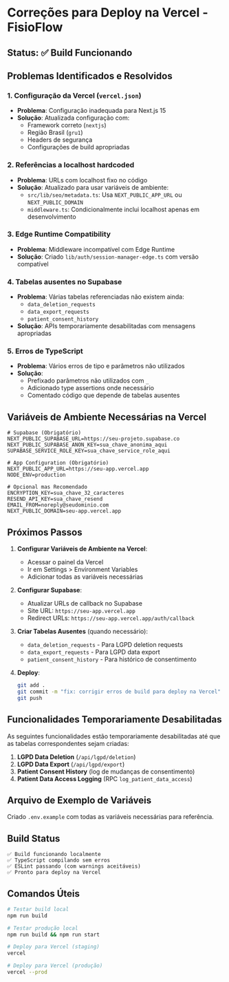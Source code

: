 # Correções para Deploy na Vercel - FisioFlow

## Status: ✅ Build Funcionando

## Problemas Identificados e Resolvidos

### 1. Configuração da Vercel (`vercel.json`)
- **Problema**: Configuração inadequada para Next.js 15
- **Solução**: Atualizada configuração com:
  - Framework correto (`nextjs`)
  - Região Brasil (`gru1`)
  - Headers de segurança
  - Configurações de build apropriadas

### 2. Referências a localhost hardcoded
- **Problema**: URLs com localhost fixo no código
- **Solução**: Atualizado para usar variáveis de ambiente:
  - `src/lib/seo/metadata.ts`: Usa `NEXT_PUBLIC_APP_URL` ou `NEXT_PUBLIC_DOMAIN`
  - `middleware.ts`: Condicionalmente inclui localhost apenas em desenvolvimento

### 3. Edge Runtime Compatibility
- **Problema**: Middleware incompatível com Edge Runtime
- **Solução**: Criado `lib/auth/session-manager-edge.ts` com versão compatível

### 4. Tabelas ausentes no Supabase
- **Problema**: Várias tabelas referenciadas não existem ainda:
  - `data_deletion_requests`
  - `data_export_requests`
  - `patient_consent_history`
- **Solução**: APIs temporariamente desabilitadas com mensagens apropriadas

### 5. Erros de TypeScript
- **Problema**: Vários erros de tipo e parâmetros não utilizados
- **Solução**: 
  - Prefixado parâmetros não utilizados com `_`
  - Adicionado type assertions onde necessário
  - Comentado código que depende de tabelas ausentes

## Variáveis de Ambiente Necessárias na Vercel

```env
# Supabase (Obrigatório)
NEXT_PUBLIC_SUPABASE_URL=https://seu-projeto.supabase.co
NEXT_PUBLIC_SUPABASE_ANON_KEY=sua_chave_anonima_aqui
SUPABASE_SERVICE_ROLE_KEY=sua_chave_service_role_aqui

# App Configuration (Obrigatório)
NEXT_PUBLIC_APP_URL=https://seu-app.vercel.app
NODE_ENV=production

# Opcional mas Recomendado
ENCRYPTION_KEY=sua_chave_32_caracteres
RESEND_API_KEY=sua_chave_resend
EMAIL_FROM=noreply@seudominio.com
NEXT_PUBLIC_DOMAIN=seu-app.vercel.app
```

## Próximos Passos

1. **Configurar Variáveis de Ambiente na Vercel**:
   - Acessar o painel da Vercel
   - Ir em Settings > Environment Variables
   - Adicionar todas as variáveis necessárias

2. **Configurar Supabase**:
   - Atualizar URLs de callback no Supabase
   - Site URL: `https://seu-app.vercel.app`
   - Redirect URLs: `https://seu-app.vercel.app/auth/callback`

3. **Criar Tabelas Ausentes** (quando necessário):
   - `data_deletion_requests` - Para LGPD deletion requests
   - `data_export_requests` - Para LGPD data export
   - `patient_consent_history` - Para histórico de consentimento

4. **Deploy**:
   ```bash
   git add .
   git commit -m "fix: corrigir erros de build para deploy na Vercel"
   git push
   ```

## Funcionalidades Temporariamente Desabilitadas

As seguintes funcionalidades estão temporariamente desabilitadas até que as tabelas correspondentes sejam criadas:

1. **LGPD Data Deletion** (`/api/lgpd/deletion`)
2. **LGPD Data Export** (`/api/lgpd/export`)
3. **Patient Consent History** (log de mudanças de consentimento)
4. **Patient Data Access Logging** (RPC `log_patient_data_access`)

## Arquivo de Exemplo de Variáveis

Criado `.env.example` com todas as variáveis necessárias para referência.

## Build Status

```
✅ Build funcionando localmente
✅ TypeScript compilando sem erros
✅ ESLint passando (com warnings aceitáveis)
✅ Pronto para deploy na Vercel
```

## Comandos Úteis

```bash
# Testar build local
npm run build

# Testar produção local
npm run build && npm run start

# Deploy para Vercel (staging)
vercel

# Deploy para Vercel (produção)
vercel --prod
```
